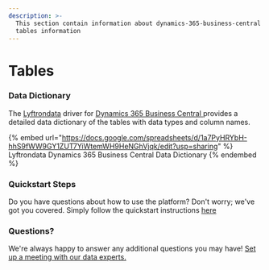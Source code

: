 ```yaml
---
description: >-
  This section contain information about dynamics-365-business-central connector
  tables information
---
```


# Tables

### Data Dictionary

The [Lyftrondata](https://www.lyftrondata.com/) driver for [Dynamics 365 Business Central](https://www.lyftrondata.com/integration/dynamics-365-business-central/)[ ](https://www.lyftrondata.com/integration/dynamics-365-business-central/)provides a detailed data dictionary of the tables with data types and column names.

{% embed url="https://docs.google.com/spreadsheets/d/1a7PyHRYbH-hhS9fWW9GY1ZUT7YiWtemWH9HeNGhVjqk/edit?usp=sharing" %}
Lyftrondata Dynamics 365 Business Central Data Dictionary
{% endembed %}

### Quickstart Steps

Do you have questions about how to use the platform? Don't worry; we've got you covered. Simply follow the quickstart instructions [here](../)

### Questions? <a href="#questions" id="questions"></a>

We're always happy to answer any additional questions you may have! [Set up a meeting with our data experts.](https://www.lyftrondata.com/book-a-meeting/)
